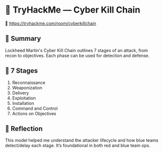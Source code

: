 # 🎯 TryHackMe — Cyber Kill Chain  
🔗 https://tryhackme.com/room/cyberkillchain

## 📘 Summary

Lockheed Martin's Cyber Kill Chain outlines 7 stages of an attack, from recon to objectives. Each phase can be used for detection and defense.

## 🧠 7 Stages

1. Reconnaissance  
2. Weaponization  
3. Delivery  
4. Exploitation  
5. Installation  
6. Command and Control  
7. Actions on Objectives

## 💬 Reflection

This model helped me understand the attacker lifecycle and how blue teams detect/delay each stage. It’s foundational in both red and blue team ops.

